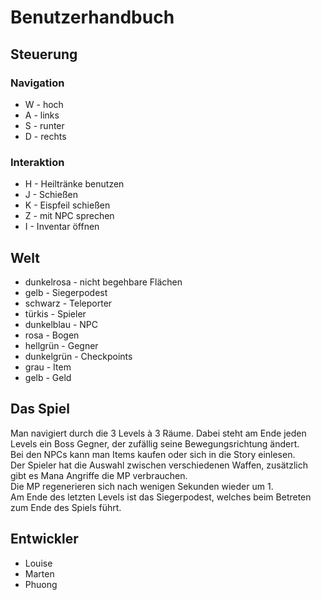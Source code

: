 <h1>Benutzerhandbuch</h1>

<h2>Steuerung</h2>

<h3>Navigation</h3>
<ul>
<li>W - hoch</li>
<li>A - links</li>
<li>S - runter</li>
<li>D - rechts</li>
</ul>

<h3>Interaktion</h3>
<ul>
<li>H - Heiltränke benutzen</li>
<li>J - Schießen</li>
<li>K - Eispfeil schießen</li>
<li>Z - mit NPC sprechen</li>
<li>I - Inventar öffnen</li>
</ul>

<h2>Welt</h2>
<ul>
<li>dunkelrosa - nicht begehbare Flächen</li>
<li>gelb - Siegerpodest</li>
<li>schwarz - Teleporter</li>
<li>türkis - Spieler</li>
<li>dunkelblau - NPC</li>
<li>rosa - Bogen</li>
<li>hellgrün - Gegner</li>
<li>dunkelgrün - Checkpoints</li>
<li>grau - Item</li>
<li>gelb - Geld</li>
</ul>

<h2>Das Spiel</h2>

<p>Man navigiert durch die 3 Levels à 3 Räume. Dabei steht am Ende jeden Levels ein Boss Gegner, der zufällig seine Bewegungsrichtung ändert.<br>
Bei den NPCs kann man Items kaufen oder sich in die Story einlesen.<br>
Der Spieler hat die Auswahl zwischen verschiedenen Waffen, zusätzlich gibt es Mana Angriffe die MP verbrauchen.<br>
Die MP regenerieren sich nach wenigen Sekunden wieder um 1.<br>
Am Ende des letzten Levels ist das Siegerpodest, welches beim Betreten zum Ende des Spiels führt.
</p>

<h2>Entwickler</h2>
<ul>
<li>Louise</li>
<li>Marten</li>
<li>Phuong</li>
</ul>